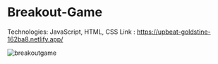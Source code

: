 # Breakout-Game
Technologies: JavaScript, HTML, CSS
Link : https://upbeat-goldstine-162ba8.netlify.app/


![breakoutgame](https://user-images.githubusercontent.com/74865603/116814329-12c4d900-ab61-11eb-9420-96b5fcea5b3c.png)
